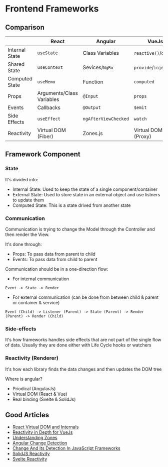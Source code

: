 # Frontend Frameworks

## Comparison

<div>

|                | React                     | Angular              | VueJs                 | AngularJs       | SolidJs        | Svelte                     |
| -------------- | ------------------------- | -------------------- | --------------------- | --------------- | -------------- | -------------------------- |
| Internal State | `useState`                | Class Variables      | `reactive()`/`data()` | `$state`        | `createSignal` | Variables                  |
| Shared State   | `useContext`              | Sevices/`NgRx`       | `provide`/`inject`    | Services        | `useContext`   | `setContenxt`/`getContext` |
| Computed State | `useMemo`                 | Function             | `computed`            | Functions       | `createMemo`   | `$:`                       |
| Props          | Arguments/Class Variables | `@Input`             | `props`               | Class Variables | Arguments      | `export`                   |
| Events         | Callbacks                 | `@Output`            | `$emit`               | Callbacks       | Callbacks      | `dispatch`                 |
| Side Effects   | `useEffect`               | `ngAfterViewChecked` | `watch`               | `$watch`        | `createEffect` | `afterUpdate`              |
| Reactivity     | Virtual DOM (Fiber)       | Zones.js             | Virtual DOM (Proxy)   | $digest Cycle   | Direct (N/A)   | Direct (N/A)               |

</div>

## Framework Component

### State

It's divided into:

- Internal State: Used to keep the state of a single component/container
- External State: Used to store state in an external object and use listners to update them
- Computed State: This is a state drived from another state

### Communication

Communication is trying to change the Model through the Controller and then render the View.

It's done through:

- Props: To pass data from parent to child
- Events: To pass data from child to parent

Communication should be in a one-direction flow:

- For internal communication

```
Event -> State -> Render
```

- For external communication (can be done from between child & parent or container & service)

```
Event (Child) -> Listener (Parent) -> State (Parent) -> Render (Parent) -> Render (Child)
```

### Side-effects

It's how frameworks handles side effects that are not part of the single flow of data. Usually they are done either with Life Cycle hooks or watchers

### Reactivity (Renderer)

It's how each library finds the data changes and then updates the DOM tree

Where is angular?

- Priodical (AngularJs)
- Virtual DOM (React & Vue)
- Real binding (Svelte & SolidJs)

## Good Articles

- [React Virtual DOM and Internals](https://reactjs.org/docs/faq-internals.html#gatsby-focus-wrapper)
- [Reactivity in Depth for VueJs](https://vuejs.org/guide/extras/reactivity-in-depth.html)
- [Understanding Zones](https://blog.thoughtram.io/angular/2016/01/22/understanding-zones.html)
- [Angular Change Detection](https://angular.io/guide/change-detection)
- [Change And Its Detection In JavaScript Frameworks](https://teropa.info/blog/2015/03/02/change-and-its-detection-in-javascript-frameworks.html)
- [SolidJS Reactivity](https://www.solidjs.com/guides/reactivity)
- [Svelte Reactivity](https://svelte.dev/blog/svelte-3-rethinking-reactivity)
